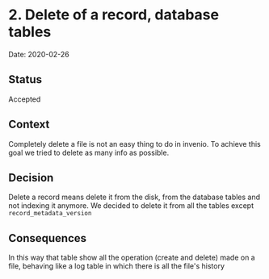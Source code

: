 # 2. Delete of a record, database tables

Date: 2020-02-26

## Status

Accepted

## Context

Completely delete a file is not an easy thing to do in invenio. To achieve this goal we tried to delete as many info as possible.

## Decision

Delete a record means delete it from the disk, from the database tables and not indexing it anymore. We decided to delete it from all the tables except `record_metadata_version`

## Consequences

In this way that table show all the operation (create and delete) made on a file, behaving like a log table in which there is all the file's history
